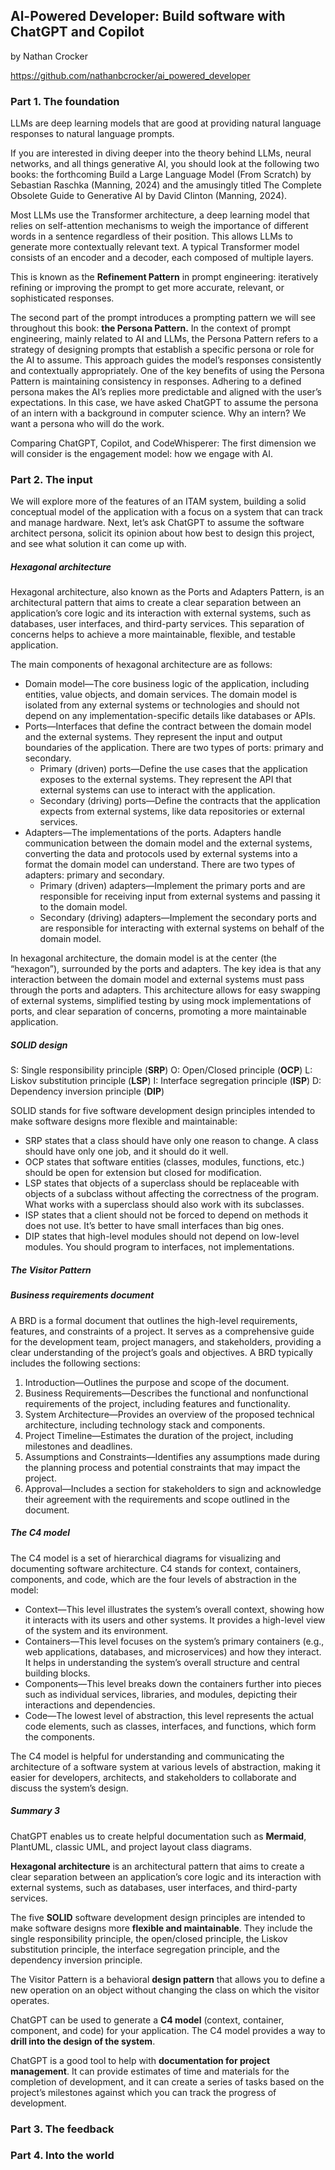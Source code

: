 ## Al-Powered Developer: Build software with ChatGPT and Copilot

by Nathan Crocker

https://github.com/nathanbcrocker/ai_powered_developer

### Part 1. The foundation

LLMs are deep learning models that are good at providing natural language responses to natural language prompts. 

If you are interested in diving deeper into the theory behind LLMs, neural networks, and all things generative AI, you should look at the following two books: the forthcoming Build a Large Language Model (From Scratch) by Sebastian Raschka (Manning, 2024) and the amusingly titled The Complete Obsolete Guide to Generative AI by David Clinton (Manning, 2024).

Most LLMs use the Transformer architecture, a deep learning model that relies on self-attention mechanisms to weigh the importance of different words in a sentence regardless of their position. This allows LLMs to generate more contextually relevant text. A typical Transformer model consists of an encoder and a decoder, each composed of multiple layers.

This is known as the **Refinement Pattern** in prompt engineering: iteratively refining or improving the prompt to get more accurate, relevant, or sophisticated responses.

The second part of the prompt introduces a prompting pattern we will see throughout this book: **the Persona Pattern.** In the context of prompt engineering, mainly related to AI and LLMs, the Persona Pattern refers to a strategy of designing prompts that establish a specific persona or role for the AI to assume. This approach guides the model’s responses consistently and contextually appropriately. One of the key benefits of using the Persona Pattern is maintaining consistency in responses. Adhering to a defined persona makes the AI’s replies more predictable and aligned with the user’s expectations. In this case, we have asked ChatGPT to assume the persona of an intern with a background in computer science. Why an intern? We want a persona who will do the work.

Comparing ChatGPT, Copilot, and CodeWhisperer: The first dimension we will consider is the engagement model: how we engage with AI. 

### Part 2. The input

We will explore more of the features of an ITAM system, building a solid conceptual model of the application with a focus on a system that can track and manage hardware. Next, let’s ask ChatGPT to assume the software architect persona, solicit its opinion about how best to design this project, and see what solution it can come up with.

##### Hexagonal architecture

Hexagonal architecture, also known as the Ports and Adapters Pattern, is an architectural pattern that aims to create a clear separation between an application’s core logic and its interaction with external systems, such as databases, user interfaces, and third-party services. This separation of concerns helps to achieve a more maintainable, flexible, and testable application.

The main components of hexagonal architecture are as follows:
- Domain model—The core business logic of the application, including entities, value objects, and domain services. The domain model is isolated from any external systems or technologies and should not depend on any implementation-specific details like databases or APIs.
- Ports—Interfaces that define the contract between the domain model and the external systems. They represent the input and output boundaries of the application. There are two types of ports: primary and secondary.
    - Primary (driven) ports—Define the use cases that the application exposes to the external systems. They represent the API that external systems can use to interact with the application.
    - Secondary (driving) ports—Define the contracts that the application expects from external systems, like data repositories or external services.
- Adapters—The implementations of the ports. Adapters handle communication between the domain model and the external systems, converting the data and protocols used by external systems into a format the domain model can understand. There are two types of adapters: primary and secondary.
    - Primary (driven) adapters—Implement the primary ports and are responsible for receiving input from external systems and passing it to the domain model. 
    - Secondary (driving) adapters—Implement the secondary ports and are responsible for interacting with external systems on behalf of the domain model. 

In hexagonal architecture, the domain model is at the center (the “hexagon”), surrounded by the ports and adapters. The key idea is that any interaction between the domain model and external systems must pass through the ports and adapters. This architecture allows for easy swapping of external systems, simplified testing by using mock implementations of ports, and clear separation of concerns, promoting a more maintainable application.

##### SOLID design

S: Single responsibility principle (**SRP**)
O: Open/Closed principle (**OCP**)
L: Liskov substitution principle (**LSP**)
I: Interface segregation principle (**ISP**)
D: Dependency inversion principle (**DIP**)

SOLID stands for five software development design principles intended to make software designs more flexible and maintainable:
- SRP states that a class should have only one reason to change. A class should have only one job, and it should do it well.
- OCP states that software entities (classes, modules, functions, etc.) should be open for extension but closed for modification.
- LSP states that objects of a superclass should be replaceable with objects of a subclass without affecting the correctness of the program. What works with a superclass should also work with its subclasses.
- ISP states that a client should not be forced to depend on methods it does not use. It’s better to have small interfaces than big ones.
- DIP states that high-level modules should not depend on low-level modules. You should program to interfaces, not implementations.


##### The Visitor Pattern

##### Business requirements document

A BRD is a formal document that outlines the high-level requirements, features, and constraints of a project. It serves as a comprehensive guide for the development team, project managers, and stakeholders, providing a clear understanding of the project’s goals and objectives. A BRD typically includes the following sections:
1. Introduction—Outlines the purpose and scope of the document.
2. Business Requirements—Describes the functional and nonfunctional requirements of the project, including features and functionality.
3. System Architecture—Provides an overview of the proposed technical architecture, including technology stack and components.
4. Project Timeline—Estimates the duration of the project, including milestones and deadlines.
5. Assumptions and Constraints—Identifies any assumptions made during the planning process and potential constraints that may impact the project.
6. Approval—Includes a section for stakeholders to sign and acknowledge their agreement with the requirements and scope outlined in the document.

##### The C4 model

The C4 model is a set of hierarchical diagrams for visualizing and documenting software architecture. C4 stands for context, containers, components, and code, which are the four levels of abstraction in the model:
- Context—This level illustrates the system’s overall context, showing how it interacts with its users and other systems. It provides a high-level view of the system and its environment.
- Containers—This level focuses on the system’s primary containers (e.g., web applications, databases, and microservices) and how they interact. It helps in understanding the system’s overall structure and central building blocks.
- Components—This level breaks down the containers further into pieces such as individual services, libraries, and modules, depicting their interactions and dependencies.
- Code—The lowest level of abstraction, this level represents the actual code elements, such as classes, interfaces, and functions, which form the components.

The C4 model is helpful for understanding and communicating the architecture of a software system at various levels of abstraction, making it easier for developers, architects, and stakeholders to collaborate and discuss the system’s design.

##### Summary 3

ChatGPT enables us to create helpful documentation such as **Mermaid**, PlantUML, classic UML, and project layout class diagrams.

**Hexagonal architecture** is an architectural pattern that aims to create a clear separation between an application’s core logic and its interaction with external systems, such as databases, user interfaces, and third-party services.

The five **SOLID** software development design principles are intended to make software designs more **flexible and maintainable**. They include the single responsibility principle, the open/closed principle, the Liskov substitution principle, the interface segregation principle, and the dependency inversion principle.

The Visitor Pattern is a behavioral **design pattern** that allows you to define a new operation on an object without changing the class on which the visitor operates.

ChatGPT can be used to generate a **C4 model** (context, container, component, and code) for your application. The C4 model provides a way to **drill into the design of the system**.

ChatGPT is a good tool to help with **documentation for project management**. It can provide estimates of time and materials for the completion of development, and it can create a series of tasks based on the project’s milestones against which you can track the progress of development.

### Part 3. The feedback



### Part 4. Into the world



